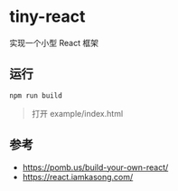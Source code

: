 # tiny-react
实现一个小型 React 框架

## 运行
```
npm run build
```
> 打开 example/index.html

## 参考
- https://pomb.us/build-your-own-react/
- https://react.iamkasong.com/
